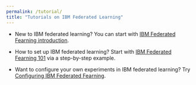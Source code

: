 ```yaml
---
permalink: /tutorial/
title: "Tutorials on IBM Federated Learning"
---
```

- New to IBM federated learning? You can start with [IBM Federated Fearning introduction](../../README.md).

- How to set up IBM federated learning? Start with [IBM Federated Fearning 101](../_pages/quickstart.md) via a step-by-step example.

- Want to configure your own experiments in IBM federated learning? Try [Configuring IBM Federated Fearning](../tutorials/configure_fl.md).



